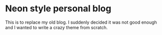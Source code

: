 Neon style personal blog
========================
This is to replace my old blog. I suddenly decided it was not good enough and I
wanted to write a crazy theme from scratch.